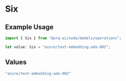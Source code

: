 # Six

## Example Usage

```typescript
import { Six } from "@orq-ai/node/models/operations";

let value: Six = "azure/text-embedding-ada-002";
```

## Values

```typescript
"azure/text-embedding-ada-002"
```